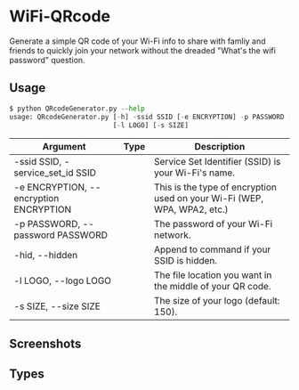 # WiFi-QRcode
Generate a simple QR code of your Wi-Fi info to share with famliy and friends to quickly join your network without the dreaded "What's the wifi password" question.


## Usage

```python
$ python QRcodeGenerator.py --help
usage: QRcodeGenerator.py [-h] -ssid SSID [-e ENCRYPTION] -p PASSWORD [-hid]
                          [-l LOGO] [-s SIZE]
```
| Argument                                                     | Type                | Description                                                                                                                |
| ------------------------------------------------------------ | ------------------- | -------------------------------------------------------------------------------------------------------------------------- |
  |-ssid SSID, -service_set_id SSID | | Service Set Identifier (SSID) is your Wi-Fi's name.|
  |-e ENCRYPTION, --encryption ENCRYPTION | |  This is the type of encryption used on your Wi-Fi (WEP, WPA, WPA2, etc.)|
  |-p PASSWORD, --password PASSWORD  | | The password of your Wi-Fi network.|
  | -hid, --hidden  | |   Append to command if your SSID is hidden.|
  | -l LOGO, --logo LOGO  | | The file location you want in the middle of your QR code.|
  | -s SIZE, --size SIZE | |  The size of your logo (default: 150).|



## Screenshots


## Types

<!-- secret cute cat
![Custom QR codes](https://user-images.githubusercontent.com/96331813/180595795-db6986b2-30f9-4931-bf82-74ad91321834.png)

-->
